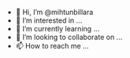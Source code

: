- 👋 Hi, I’m @mihtunbillara
- 👀 I’m interested in ...
- 🌱 I’m currently learning ...
- 💞️ I’m looking to collaborate on ...
- 📫 How to reach me ...

<!---
mihtunbillara/mihtunbillara is a ✨ special ✨ repository because its `README.md` (this file) appears on your GitHub profile.
You can click the Preview link to take a look at your changes.
--->
